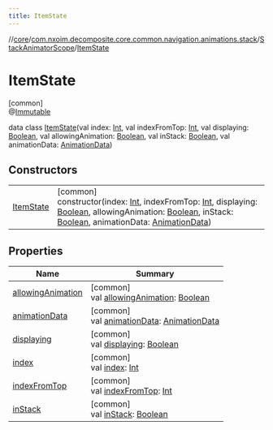```yaml
---
title: ItemState
---
```

//[core](../../../../index.html)/[com.nxoim.decomposite.core.common.navigation.animations.stack](../../index.html)/[StackAnimatorScope](../index.html)/[ItemState](index.html)



# ItemState



[common]\
@[Immutable](https://developer.android.com/reference/kotlin/androidx/compose/runtime/Immutable.html)



data class [ItemState](index.html)(val index: [Int](https://kotlinlang.org/api/latest/jvm/stdlib/kotlin/-int/index.html), val indexFromTop: [Int](https://kotlinlang.org/api/latest/jvm/stdlib/kotlin/-int/index.html), val displaying: [Boolean](https://kotlinlang.org/api/latest/jvm/stdlib/kotlin/-boolean/index.html), val allowingAnimation: [Boolean](https://kotlinlang.org/api/latest/jvm/stdlib/kotlin/-boolean/index.html), val inStack: [Boolean](https://kotlinlang.org/api/latest/jvm/stdlib/kotlin/-boolean/index.html), val animationData: [AnimationData](../../-animation-data/index.html))



## Constructors


| | |
|---|---|
| [ItemState](-item-state.html) | [common]<br>constructor(index: [Int](https://kotlinlang.org/api/latest/jvm/stdlib/kotlin/-int/index.html), indexFromTop: [Int](https://kotlinlang.org/api/latest/jvm/stdlib/kotlin/-int/index.html), displaying: [Boolean](https://kotlinlang.org/api/latest/jvm/stdlib/kotlin/-boolean/index.html), allowingAnimation: [Boolean](https://kotlinlang.org/api/latest/jvm/stdlib/kotlin/-boolean/index.html), inStack: [Boolean](https://kotlinlang.org/api/latest/jvm/stdlib/kotlin/-boolean/index.html), animationData: [AnimationData](../../-animation-data/index.html)) |


## Properties


| Name | Summary |
|---|---|
| [allowingAnimation](allowing-animation.html) | [common]<br>val [allowingAnimation](allowing-animation.html): [Boolean](https://kotlinlang.org/api/latest/jvm/stdlib/kotlin/-boolean/index.html) |
| [animationData](animation-data.html) | [common]<br>val [animationData](animation-data.html): [AnimationData](../../-animation-data/index.html) |
| [displaying](displaying.html) | [common]<br>val [displaying](displaying.html): [Boolean](https://kotlinlang.org/api/latest/jvm/stdlib/kotlin/-boolean/index.html) |
| [index](--index--.html) | [common]<br>val [index](--index--.html): [Int](https://kotlinlang.org/api/latest/jvm/stdlib/kotlin/-int/index.html) |
| [indexFromTop](index-from-top.html) | [common]<br>val [indexFromTop](index-from-top.html): [Int](https://kotlinlang.org/api/latest/jvm/stdlib/kotlin/-int/index.html) |
| [inStack](in-stack.html) | [common]<br>val [inStack](in-stack.html): [Boolean](https://kotlinlang.org/api/latest/jvm/stdlib/kotlin/-boolean/index.html) |

